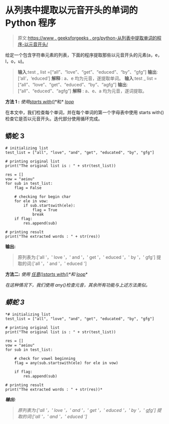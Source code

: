 # 从列表中提取以元音开头的单词的 Python 程序

> 原文:[https://www . geeksforgeeks . org/python-从列表中提取单词的程序-以元音开头/](https://www.geeksforgeeks.org/python-program-that-extract-words-starting-with-vowel-from-a-list/)

给定一个包含字符串元素的列表，下面的程序提取那些以元音开头的元素(a，e，I，o，u)。

> **输入**:test _ list =[“all”、“love”、“get”、“educed”、“by”、“gfg”]
> **输出**:[‘all’，‘educed’]
> **解释** : a、e 均为元音，遂提取单词。
> **输入**:test _ list =[“all”、“love”、“get”、“educed”、“by”、“agfg”]
> **输出**:[“all”、“educed”、“agfg”]
> **解释** : a、e、a 均为元音，遂词提取。

**方法 1 :** *使用*[*starts with()*](https://www.geeksforgeeks.org/python-startswith-endswidth-function/#:~:text=Use%20%3A,to%20be%20considered%20for%20searching.)*和* [*loop*](https://www.geeksforgeeks.org/loops-in-python/)

在本文中，我们检查每个单词，并在每个单词的第一个字母表中使用 starts with()检查它是否以元音开头。迭代部分使用循环完成。

## 蟒蛇 3

```
# initializing list
test_list = ["all", "love", "and", "get", "educated", "by", "gfg"]

# printing original list
print("The original list is : " + str(test_list))

res = []
vow = "aeiou"
for sub in test_list:
    flag = False

    # checking for begin char
    for ele in vow:
        if sub.startswith(ele):
            flag = True 
            break
    if flag:
        res.append(sub)

# printing result 
print("The extracted words : " + str(res))
```

**输出:**

> 原列表为:['all '，' love '，' and '，' get '，' educed '，' by '，' gfg']
> 提取的词:['all '，' and '，' educed ']

**方法二:** *使用* [*任意()*](https://www.geeksforgeeks.org/any-all-in-python/)*[*starts with()*](https://www.geeksforgeeks.org/python-startswith-endswidth-function/#:~:text=Use%20%3A,to%20be%20considered%20for%20searching.)*和* [*loop*](https://www.geeksforgeeks.org/loops-in-python/)*

*在这种情况下，我们使用 any()检查元音，其余所有功能与上述方法类似。*

## *蟒蛇 3*

```
*# initializing list
test_list = ["all", "love", "and", "get", "educated", "by", "gfg"]

# printing original list
print("The original list is : " + str(test_list))

res = []
vow = "aeiou"
for sub in test_list:

    # check for vowel beginning
    flag = any(sub.startswith(ele) for ele in vow)

    if flag:
        res.append(sub)

# printing result 
print("The extracted words : " + str(res))*
```

***输出:***

> *原列表为:['all '，' love '，' and '，' get '，' educed '，' by '，' gfg']
> 提取的词:['all '，' and '，' educed ']*